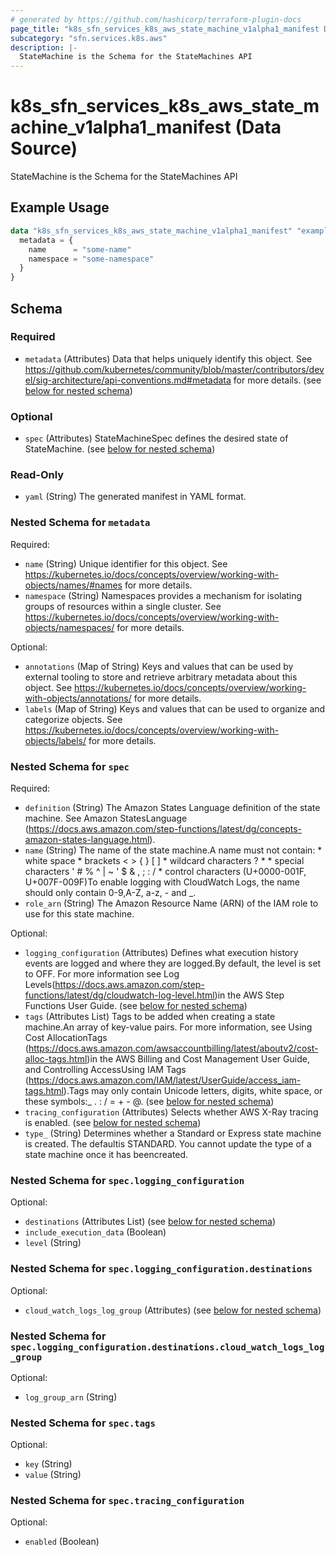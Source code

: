 ```yaml
---
# generated by https://github.com/hashicorp/terraform-plugin-docs
page_title: "k8s_sfn_services_k8s_aws_state_machine_v1alpha1_manifest Data Source - terraform-provider-k8s"
subcategory: "sfn.services.k8s.aws"
description: |-
  StateMachine is the Schema for the StateMachines API
---
```


# k8s_sfn_services_k8s_aws_state_machine_v1alpha1_manifest (Data Source)

StateMachine is the Schema for the StateMachines API

## Example Usage

```terraform
data "k8s_sfn_services_k8s_aws_state_machine_v1alpha1_manifest" "example" {
  metadata = {
    name      = "some-name"
    namespace = "some-namespace"
  }
}
```

<!-- schema generated by tfplugindocs -->
## Schema

### Required

- `metadata` (Attributes) Data that helps uniquely identify this object. See https://github.com/kubernetes/community/blob/master/contributors/devel/sig-architecture/api-conventions.md#metadata for more details. (see [below for nested schema](#nestedatt--metadata))

### Optional

- `spec` (Attributes) StateMachineSpec defines the desired state of StateMachine. (see [below for nested schema](#nestedatt--spec))

### Read-Only

- `yaml` (String) The generated manifest in YAML format.

<a id="nestedatt--metadata"></a>
### Nested Schema for `metadata`

Required:

- `name` (String) Unique identifier for this object. See https://kubernetes.io/docs/concepts/overview/working-with-objects/names/#names for more details.
- `namespace` (String) Namespaces provides a mechanism for isolating groups of resources within a single cluster. See https://kubernetes.io/docs/concepts/overview/working-with-objects/namespaces/ for more details.

Optional:

- `annotations` (Map of String) Keys and values that can be used by external tooling to store and retrieve arbitrary metadata about this object. See https://kubernetes.io/docs/concepts/overview/working-with-objects/annotations/ for more details.
- `labels` (Map of String) Keys and values that can be used to organize and categorize objects. See https://kubernetes.io/docs/concepts/overview/working-with-objects/labels/ for more details.


<a id="nestedatt--spec"></a>
### Nested Schema for `spec`

Required:

- `definition` (String) The Amazon States Language definition of the state machine. See Amazon StatesLanguage (https://docs.aws.amazon.com/step-functions/latest/dg/concepts-amazon-states-language.html).
- `name` (String) The name of the state machine.A name must not contain:   * white space   * brackets < > { } [ ]   * wildcard characters ? *   * special characters ' # %  ^ | ~ ' $ & , ; : /   * control characters (U+0000-001F, U+007F-009F)To enable logging with CloudWatch Logs, the name should only contain 0-9,A-Z, a-z, - and _.
- `role_arn` (String) The Amazon Resource Name (ARN) of the IAM role to use for this state machine.

Optional:

- `logging_configuration` (Attributes) Defines what execution history events are logged and where they are logged.By default, the level is set to OFF. For more information see Log Levels(https://docs.aws.amazon.com/step-functions/latest/dg/cloudwatch-log-level.html)in the AWS Step Functions User Guide. (see [below for nested schema](#nestedatt--spec--logging_configuration))
- `tags` (Attributes List) Tags to be added when creating a state machine.An array of key-value pairs. For more information, see Using Cost AllocationTags (https://docs.aws.amazon.com/awsaccountbilling/latest/aboutv2/cost-alloc-tags.html)in the AWS Billing and Cost Management User Guide, and Controlling AccessUsing IAM Tags (https://docs.aws.amazon.com/IAM/latest/UserGuide/access_iam-tags.html).Tags may only contain Unicode letters, digits, white space, or these symbols:_ . : / = + - @. (see [below for nested schema](#nestedatt--spec--tags))
- `tracing_configuration` (Attributes) Selects whether AWS X-Ray tracing is enabled. (see [below for nested schema](#nestedatt--spec--tracing_configuration))
- `type_` (String) Determines whether a Standard or Express state machine is created. The defaultis STANDARD. You cannot update the type of a state machine once it has beencreated.

<a id="nestedatt--spec--logging_configuration"></a>
### Nested Schema for `spec.logging_configuration`

Optional:

- `destinations` (Attributes List) (see [below for nested schema](#nestedatt--spec--logging_configuration--destinations))
- `include_execution_data` (Boolean)
- `level` (String)

<a id="nestedatt--spec--logging_configuration--destinations"></a>
### Nested Schema for `spec.logging_configuration.destinations`

Optional:

- `cloud_watch_logs_log_group` (Attributes) (see [below for nested schema](#nestedatt--spec--logging_configuration--destinations--cloud_watch_logs_log_group))

<a id="nestedatt--spec--logging_configuration--destinations--cloud_watch_logs_log_group"></a>
### Nested Schema for `spec.logging_configuration.destinations.cloud_watch_logs_log_group`

Optional:

- `log_group_arn` (String)




<a id="nestedatt--spec--tags"></a>
### Nested Schema for `spec.tags`

Optional:

- `key` (String)
- `value` (String)


<a id="nestedatt--spec--tracing_configuration"></a>
### Nested Schema for `spec.tracing_configuration`

Optional:

- `enabled` (Boolean)
